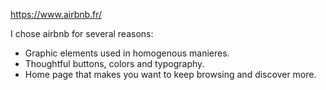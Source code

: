 https://www.airbnb.fr/

I chose airbnb for several reasons:

- Graphic elements used in homogenous manieres.
- Thoughtful buttons, colors and typography.
- Home page that makes you want to keep browsing and discover more.

